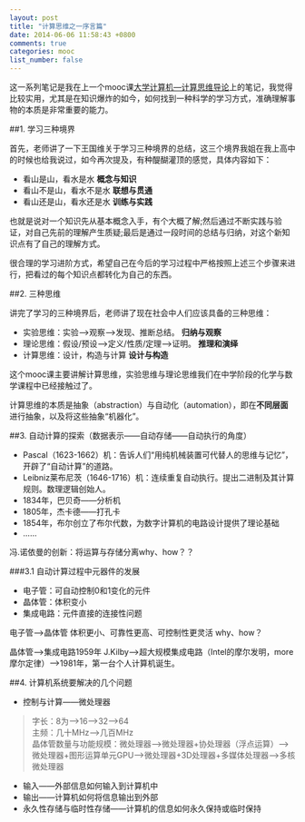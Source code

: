 ```yaml
---
layout: post
title: "计算思维之一序言篇"
date: 2014-06-06 11:58:43 +0800
comments: true
categories: mooc
list_number: false
---
```


这一系列笔记是我在上一个mooc课[大学计算机—计算思维导论](http://www.icourse163.org/course/hit/hit001?tid=7001)上的笔记，我觉得比较实用，尤其是在知识爆炸的如今，如何找到一种科学的学习方式，准确理解事物的本质是非常重要的能力。

##1. 学习三种境界
<!--more-->
首先，老师讲了一下王国维关于学习三种境界的总结，这三个境界我姐在我上高中的时候也给我说过，如今再次提及，有种醍醐灌顶的感觉，具体内容如下：

- 看山是山，看水是水 **概念与知识**
- 看山不是山，看水不是水 **联想与贯通**
- 看山还是山，看水还是水 **训练与实践**

也就是说对一个知识先从基本概念入手，有个大概了解;然后通过不断实践与验证，对自己先前的理解产生质疑;最后是通过一段时间的总结与归纳，对这个新知识点有了自己的理解方式。

很合理的学习进阶方式，希望自己在今后的学习过程中严格按照上述三个步骤来进行，把看过的每个知识点都转化为自己的东西。

##2. 三种思维

讲完了学习的三种境界后，老师讲了现在社会中人们应该具备的三种思维：

- 实验思维：实验—>观察—>发现、推断总结。  **归纳与观察**
- 理论思维：假设/预设—>定义/性质/定理—>证明。  **推理和演绎**
- 计算思维：设计，构造与计算  **设计与构造**

这个mooc课主要讲解计算思维，实验思维与理论思维我们在中学阶段的化学与数学课程中已经接触过了。

计算思维的本质是抽象（abstraction）与自动化（automation），即在**不同层面**进行抽象，以及将这些抽象“机器化”。


##3. 自动计算的探索（数据表示——自动存储——自动执行的角度）

- Pascal（1623-1662）机：告诉人们“用纯机械装置可代替人的思维与记忆”，开辟了“自动计算”的道路。
- Leibniz莱布尼茨（1646-1716）机：连续重复自动执行。提出二进制及其计算规则。数理逻辑创始人。
- 1834年，巴贝奇——分析机
- 1805年，杰卡德——打孔卡
- 1854年，布尔创立了布尔代数，为数字计算机的电路设计提供了理论基础
- ……

冯.诺依曼的创新：将运算与存储分离why、how？？

###3.1 自动计算过程中元器件的发展

- 电子管：可自动控制0和1变化的元件
- 晶体管：体积变小
- 集成电路：元件直接的连接性问题

电子管—>晶体管
体积更小、可靠性更高、可控制性更灵活 why、how？

晶体管—>集成电路1959年 J.Kilby—>超大规模集成电路（Intel的摩尔发明，more摩尔定律）—>1981年，第一台个人计算机诞生。


##4. 计算机系统要解决的几个问题

- 控制与计算——微处理器

>字长：8为—>16—>32—>64<br>
>主频：几十MHz—>几百MHz<br>
>晶体管数量与功能规模：微处理器—>微处理器+协处理器（浮点运算）—>微处理器+图形运算单元GPU—>微处理器+3D处理器+多媒体处理器—>多核微处理器

- 输入——外部信息如何输入到计算机中
- 输出——计算机如何将信息输出到外部
- 永久性存储与临时性存储——计算机的信息如何永久保持或临时保持

